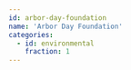 ```yaml
---
id: arbor-day-foundation
name: 'Arbor Day Foundation'
categories:
  - id: environmental
    fraction: 1
---
```


